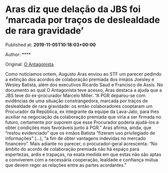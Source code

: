 
# Aras diz que delação da JBS foi ‘marcada por traços de deslealdade de rara gravidade’

Published at: **2019-11-05T10:18:03+00:00**

Author: ****

Original: [O Antagonista](https://www.oantagonista.com/brasil/aras-diz-que-delacao-da-jbs-foi-marcada-por-tracos-de-deslealdade-de-rara-gravidade/)

Como noticiamos ontem, Augusto Aras enviou ao STF um parecer pedindo a extinção dos acordos de colaboração premiada dos irmãos Joesley e Wesley Batista, além dos executivos Ricardo Saud e Francisco de Assis.
No documento ao qual O Antagonista teve acesso, Aras destaca a ajuda que a JBS teve do ex-procurador Marcelo Miller.
“A PGR deparou-se com evidências de uma situação constrangedora, marcada por traços de deslealdade de rara gravidade: os então colaboradores cooptaram um Procurador da República, ex integrante da equipe da Lava-Jato, para lhes auxiliar na negociação da colaboração premiada que viria a ser firmada no futuro, certamente por suporem que esse Procurador poderia ajudá-los a obter condições mais favoráveis junto à PGR.”
Aras afirma, ainda, que “restou evidenciado” que os irmãos Batista “fizeram uso privilegiado de informações” (…), “a fim de obter vantagens indevidas no mercado financeiro”.
Mais adiante no parecer, o procurador-geral acrescenta:
“No âmbito do acordo de colaboração premiada não há espaço para espertezas, ardis e trapaças, na exata medida em que estas não são aptas a conviverem com a necessária cooperação, lealdade e confiança mútua que devem reger as relações entre as partes acordantes.”

